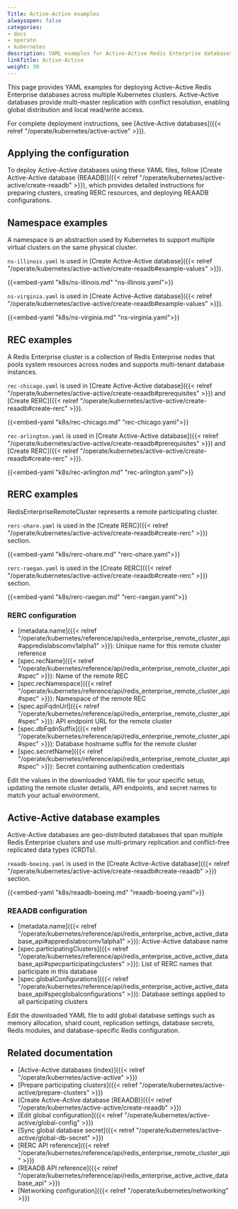 ```yaml
---
Title: Active-Active examples
alwaysopen: false
categories:
- docs
- operate
- kubernetes
description: YAML examples for Active-Active Redis Enterprise databases across multiple Kubernetes clusters.
linkTitle: Active-Active
weight: 30
---
```


This page provides YAML examples for deploying Active-Active Redis Enterprise databases across multiple Kubernetes clusters. Active-Active databases provide multi-master replication with conflict resolution, enabling global distribution and local read/write access.

For complete deployment instructions, see [Active-Active databases]({{< relref "/operate/kubernetes/active-active" >}}).

## Applying the configuration

To deploy Active-Active databases using these YAML files, follow [Create Active-Active database (REAADB)]({{< relref "/operate/kubernetes/active-active/create-reaadb" >}}), which provides detailed instructions for preparing clusters, creating RERC resources, and deploying REAADB configurations.

## Namespace examples

A namespace is an abstraction used by Kubernetes to support multiple virtual clusters on the same physical cluster.

`ns-illinois.yaml` is used in [Create Active-Active database]({{< relref "/operate/kubernetes/active-active/create-reaadb#example-values" >}}).

{{<embed-yaml "k8s/ns-illinois.md" "ns-illinois.yaml">}}

`ns-virginia.yaml` is used in [Create Active-Active database]({{< relref "/operate/kubernetes/active-active/create-reaadb#example-values" >}}).

{{<embed-yaml "k8s/ns-virginia.md" "ns-virginia.yaml">}}

## REC examples

A Redis Enterprise cluster is a collection of Redis Enterprise nodes that pools system resources across nodes and supports multi-tenant database instances.

`rec-chicago.yaml` is used in [Create Active-Active database]({{< relref "/operate/kubernetes/active-active/create-reaadb#prerequisites" >}}) and [Create RERC]({{< relref "/operate/kubernetes/active-active/create-reaadb#create-rerc" >}}).

{{<embed-yaml "k8s/rec-chicago.md" "rec-chicago.yaml">}}

`rec-arlington.yaml` is used in [Create Active-Active database]({{< relref "/operate/kubernetes/active-active/create-reaadb#prerequisites" >}}) and [Create RERC]({{< relref "/operate/kubernetes/active-active/create-reaadb#create-rerc" >}}).

{{<embed-yaml "k8s/rec-arlington.md" "rec-arlington.yaml">}}

## RERC examples

RedisEnterpriseRemoteCluster represents a remote participating cluster.

`rerc-ohare.yaml` is used in the [Create RERC]({{< relref "/operate/kubernetes/active-active/create-reaadb#create-rerc" >}}) section.

{{<embed-yaml "k8s/rerc-ohare.md" "rerc-ohare.yaml">}}

`rerc-raegan.yaml` is used in the [Create RERC]({{< relref "/operate/kubernetes/active-active/create-reaadb#create-rerc" >}}) section.

{{<embed-yaml "k8s/rerc-raegan.md" "rerc-raegan.yaml">}}

### RERC configuration

- [metadata.name]({{< relref "/operate/kubernetes/reference/api/redis_enterprise_remote_cluster_api#appredislabscomv1alpha1" >}}): Unique name for this remote cluster reference
- [spec.recName]({{< relref "/operate/kubernetes/reference/api/redis_enterprise_remote_cluster_api#spec" >}}): Name of the remote REC
- [spec.recNamespace]({{< relref "/operate/kubernetes/reference/api/redis_enterprise_remote_cluster_api#spec" >}}): Namespace of the remote REC
- [spec.apiFqdnUrl]({{< relref "/operate/kubernetes/reference/api/redis_enterprise_remote_cluster_api#spec" >}}): API endpoint URL for the remote cluster
- [spec.dbFqdnSuffix]({{< relref "/operate/kubernetes/reference/api/redis_enterprise_remote_cluster_api#spec" >}}): Database hostname suffix for the remote cluster
- [spec.secretName]({{< relref "/operate/kubernetes/reference/api/redis_enterprise_remote_cluster_api#spec" >}}): Secret containing authentication credentials

Edit the values in the downloaded YAML file for your specific setup, updating the remote cluster details, API endpoints, and secret names to match your actual environment.

## Active-Active database examples

Active-Active databases are geo-distributed databases that span multiple Redis Enterprise clusters and use multi-primary replication and conflict-free replicated data types (CRDTs).

`reaadb-boeing.yaml` is used in the [Create Active-Active database]({{< relref "/operate/kubernetes/active-active/create-reaadb#create-reaadb" >}}) section.

{{<embed-yaml "k8s/reaadb-boeing.md" "reaadb-boeing.yaml">}}

### REAADB configuration

- [metadata.name]({{< relref "/operate/kubernetes/reference/api/redis_enterprise_active_active_database_api#appredislabscomv1alpha1" >}}): Active-Active database name
- [spec.participatingClusters]({{< relref "/operate/kubernetes/reference/api/redis_enterprise_active_active_database_api#specparticipatingclusters" >}}): List of RERC names that participate in this database
- [spec.globalConfigurations]({{< relref "/operate/kubernetes/reference/api/redis_enterprise_active_active_database_api#specglobalconfigurations" >}}): Database settings applied to all participating clusters

Edit the downloaded YAML file to add global database settings such as memory allocation, shard count, replication settings, database secrets, Redis modules, and database-specific Redis configuration.

## Related documentation

- [Active-Active databases (index)]({{< relref "/operate/kubernetes/active-active" >}})
- [Prepare participating clusters]({{< relref "/operate/kubernetes/active-active/prepare-clusters" >}})
- [Create Active-Active database (REAADB)]({{< relref "/operate/kubernetes/active-active/create-reaadb" >}})
- [Edit global configuration]({{< relref "/operate/kubernetes/active-active/global-config" >}})
- [Sync global database secret]({{< relref "/operate/kubernetes/active-active/global-db-secret" >}})
- [RERC API reference]({{< relref "/operate/kubernetes/reference/api/redis_enterprise_remote_cluster_api" >}})
- [REAADB API reference]({{< relref "/operate/kubernetes/reference/api/redis_enterprise_active_active_database_api" >}})
- [Networking configuration]({{< relref "/operate/kubernetes/networking" >}})
